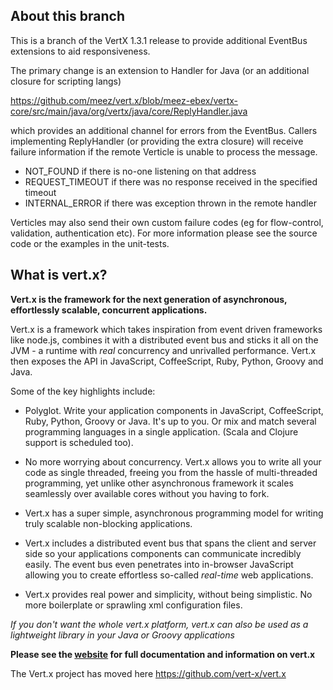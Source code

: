 ## About this branch

This is a branch of the VertX 1.3.1 release to provide additional EventBus extensions to aid responsiveness.

The primary change is an extension to Handler for Java (or an additional closure for scripting langs)

https://github.com/meez/vert.x/blob/meez-ebex/vertx-core/src/main/java/org/vertx/java/core/ReplyHandler.java

which provides an additional channel for errors from the EventBus. Callers implementing ReplyHandler (or providing the 
extra closure) will receive failure information if the remote Verticle is unable to process the message.

* NOT_FOUND if there is no-one listening on that address
* REQUEST_TIMEOUT if there was no response received in the specified timeout
* INTERNAL_ERROR if there was exception thrown in the remote handler

Verticles may also send their own custom failure codes (eg for flow-control, validation, authentication etc). For more
information please see the source code or the examples in the unit-tests.

## What is vert.x?

**Vert.x is the framework for the next generation of asynchronous, effortlessly scalable, concurrent applications.**

Vert.x is a framework which takes inspiration from event driven frameworks like node.js, combines it with a distributed event bus and sticks it all on the JVM - a runtime with *real* concurrency and unrivalled performance. Vert.x then exposes the API in JavaScript, CoffeeScript, Ruby, Python, Groovy and Java.

Some of the key highlights include:

* Polyglot. Write your application components in JavaScript, CoffeeScript, Ruby, Python, Groovy or Java. It's up to you. Or mix and match
several programming languages in a single application. (Scala and Clojure support is scheduled too).

* No more worrying about concurrency. Vert.x allows you to write all your code as single threaded,
freeing you from the hassle of multi-threaded programming, yet unlike other asynchronous framework it scales seamlessly over available cores without you having to fork.

* Vert.x has a super simple, asynchronous programming model for writing truly scalable non-blocking applications.

* Vert.x includes a distributed event bus that spans the client and server side so your applications components can communicate incredibly easily. The event bus even penetrates into in-browser JavaScript allowing you to create effortless so-called *real-time* web applications.

* Vert.x provides real power and simplicity, without being simplistic. No more boilerplate or sprawling xml configuration files.

*If you don't want the whole vert.x platform, vert.x can also be used as a lightweight library in your Java or
Groovy applications*

**Please see the [website](http://vertx.io/) for full documentation and information on vert.x**

The Vert.x project has moved here https://github.com/vert-x/vert.x
